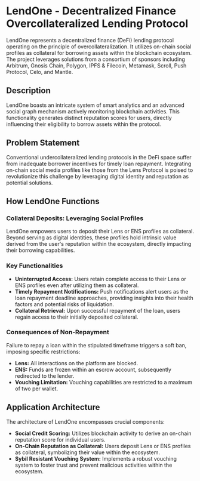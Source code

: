 # LendOne - Decentralized Finance Overcollateralized Lending Protocol

LendOne represents a decentralized finance (DeFi) lending protocol operating on the principle of overcollateralization. It utilizes on-chain social profiles as collateral for borrowing assets within the blockchain ecosystem. The project leverages solutions from a consortium of sponsors including Arbitrum, Gnosis Chain, Polygon, IPFS & Filecoin, Metamask, Scroll, Push Protocol, Celo, and Mantle.

## Description

LendOne boasts an intricate system of smart analytics and an advanced social graph mechanism actively monitoring blockchain activities. This functionality generates distinct reputation scores for users, directly influencing their eligibility to borrow assets within the protocol.

## Problem Statement

Conventional undercollateralized lending protocols in the DeFi space suffer from inadequate borrower incentives for timely loan repayment. Integrating on-chain social media profiles like those from the Lens Protocol is poised to revolutionize this challenge by leveraging digital identity and reputation as potential solutions.

## How LendOne Functions

### Collateral Deposits: Leveraging Social Profiles

LendOne empowers users to deposit their Lens or ENS profiles as collateral. Beyond serving as digital identities, these profiles hold intrinsic value derived from the user's reputation within the ecosystem, directly impacting their borrowing capabilities.

### Key Functionalities

- **Uninterrupted Access:** Users retain complete access to their Lens or ENS profiles even after utilizing them as collateral.
- **Timely Repayment Notifications:** Push notifications alert users as the loan repayment deadline approaches, providing insights into their health factors and potential risks of liquidation.
- **Collateral Retrieval:** Upon successful repayment of the loan, users regain access to their initially deposited collateral.

### Consequences of Non-Repayment

Failure to repay a loan within the stipulated timeframe triggers a soft ban, imposing specific restrictions:
- **Lens:** All interactions on the platform are blocked.
- **ENS:** Funds are frozen within an escrow account, subsequently redirected to the lender.
- **Vouching Limitation:** Vouching capabilities are restricted to a maximum of two per wallet.

## Application Architecture

The architecture of LendOne encompasses crucial components:
- **Social Credit Scoring:** Utilizes blockchain activity to derive an on-chain reputation score for individual users.
- **On-Chain Reputation as Collateral:** Users deposit Lens or ENS profiles as collateral, symbolizing their value within the ecosystem.
- **Sybil Resistant Vouching System:** Implements a robust vouching system to foster trust and prevent malicious activities within the ecosystem.
